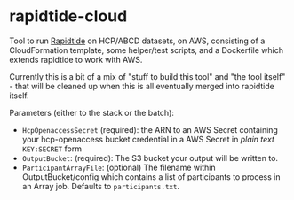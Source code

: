 # rapidtide-cloud
Tool to run [Rapidtide](https://github.com/bbfrederick/rapidtide) on HCP/ABCD datasets, on AWS, consisting of a CloudFormation template, some helper/test scripts, and a Dockerfile which extends rapidtide to work with AWS.

Currently this is a bit of a mix of "stuff to build this tool" and "the tool itself" - that will be cleaned up when this is all eventually merged into rapidtide itself.

Parameters (either to the stack or the batch):

- `HcpOpenaccessSecret` (required): the ARN to an AWS Secret containing your hcp-openaccess bucket credential in a AWS Secret in *plain text* `KEY:SECRET` form
- `OutputBucket`: (required): The S3 bucket your output will be written to.
- `ParticipantArrayFile`: (optional) The filename within OutputBucket/config which contains a list of participants to process in an Array job. Defaults to `participants.txt`.
